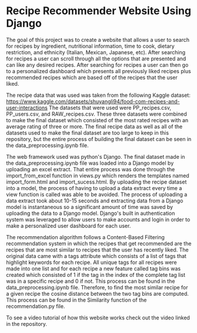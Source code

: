 # Recipe Recommender Website Using Django

The goal of this project was to create a website that allows a user to search for recipes by ingredient, nutritional information, time to cook, dietary restriction, and ethnicity (Italian, Mexican, Japanese, etc). After searching for recipes a user can scroll through all the options that are presented and can like any desired recipes. After searching for recipes a user can then go to a personalized dashboard which presents all previously liked recipes plus recommended recipes which are based off of the recipes that the user liked. 

The recipe data that was used was taken from the following Kaggle dataset: https://www.kaggle.com/datasets/shuyangli94/food-com-recipes-and-user-interactions 
The datasets that were used were PP_recipes.csv, PP_users.csv, and RAW_recipes.csv. These three datasets were combined to make the final dataset which consisted of the most rated recipes with an average rating of three or more. The final recipe data as well as all of the datasets used to make the final dataset are too large to keep in this repository, but the entire process of building the final dataset can be seen in the data_preprocessing.ipynb file. 

The web framework used was python's Django. The final dataset made in the data_preprocessing.ipynb file was loaded into a Django model by uploading an excel extract. That entire process was done through the import_from_excel function in views.py which renders the templates named import_form.html and import_sucess.html. By uploading the recipe dataset into a model, the process of having to upload a data extract every time a view function is called was able to be avoided. The process of uploading a data extract took about 10-15 seconds and extracting data from a Django model is instantaneous so a significant amount of time was saved by uploading the data to a Django model. Django's built in authentication system was leveraged to allow users to make accounts and login in order to make a personalized user dashboard for each user. 

The recommendation algorithm follows a Content-Based Filtering recommendation system in which the recipes that get recommended are the recipes that are most similar to recipes that the user has recently liked. The original data came with a tags attribute which consists of a list of tags that highlight keywords for each recipe. All unique tags for all recipes were made into one list and for each recipe a new feature called tag bins was created which consisted of 1 if the tag in the index of the complete tag list was in a specific recipe and 0 if not. This process can be found in the data_preprocessing.ipynb file. Therefore, to find the most similar recipe for a given recipe the cosine distance between the two tag bins are computed. This process can be found in the Similarity function of the recommendation.py file.

To see a video tutorial of how this website works check out the video linked in the repository.
